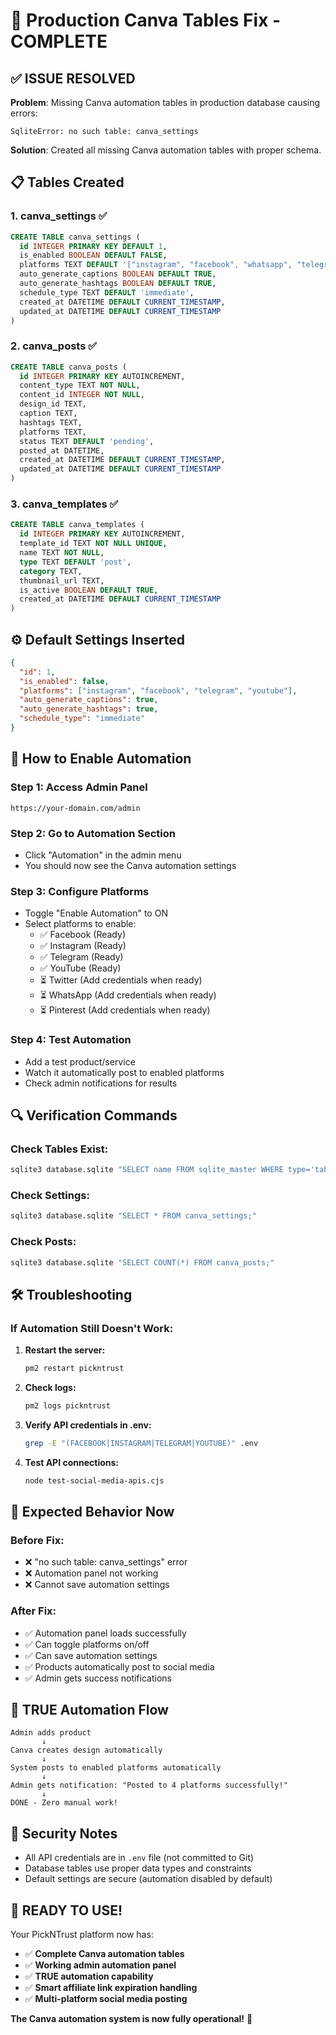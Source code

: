 # 🔧 Production Canva Tables Fix - COMPLETE

## ✅ ISSUE RESOLVED

**Problem**: Missing Canva automation tables in production database causing errors:
```
SqliteError: no such table: canva_settings
```

**Solution**: Created all missing Canva automation tables with proper schema.

## 📋 Tables Created

### 1. **canva_settings** ✅
```sql
CREATE TABLE canva_settings (
  id INTEGER PRIMARY KEY DEFAULT 1,
  is_enabled BOOLEAN DEFAULT FALSE,
  platforms TEXT DEFAULT '["instagram", "facebook", "whatsapp", "telegram"]',
  auto_generate_captions BOOLEAN DEFAULT TRUE,
  auto_generate_hashtags BOOLEAN DEFAULT TRUE,
  schedule_type TEXT DEFAULT 'immediate',
  created_at DATETIME DEFAULT CURRENT_TIMESTAMP,
  updated_at DATETIME DEFAULT CURRENT_TIMESTAMP
)
```

### 2. **canva_posts** ✅
```sql
CREATE TABLE canva_posts (
  id INTEGER PRIMARY KEY AUTOINCREMENT,
  content_type TEXT NOT NULL,
  content_id INTEGER NOT NULL,
  design_id TEXT,
  caption TEXT,
  hashtags TEXT,
  platforms TEXT,
  status TEXT DEFAULT 'pending',
  posted_at DATETIME,
  created_at DATETIME DEFAULT CURRENT_TIMESTAMP,
  updated_at DATETIME DEFAULT CURRENT_TIMESTAMP
)
```

### 3. **canva_templates** ✅
```sql
CREATE TABLE canva_templates (
  id INTEGER PRIMARY KEY AUTOINCREMENT,
  template_id TEXT NOT NULL UNIQUE,
  name TEXT NOT NULL,
  type TEXT DEFAULT 'post',
  category TEXT,
  thumbnail_url TEXT,
  is_active BOOLEAN DEFAULT TRUE,
  created_at DATETIME DEFAULT CURRENT_TIMESTAMP
)
```

## ⚙️ Default Settings Inserted

```json
{
  "id": 1,
  "is_enabled": false,
  "platforms": ["instagram", "facebook", "telegram", "youtube"],
  "auto_generate_captions": true,
  "auto_generate_hashtags": true,
  "schedule_type": "immediate"
}
```

## 🚀 How to Enable Automation

### **Step 1: Access Admin Panel**
```
https://your-domain.com/admin
```

### **Step 2: Go to Automation Section**
- Click "Automation" in the admin menu
- You should now see the Canva automation settings

### **Step 3: Configure Platforms**
- Toggle "Enable Automation" to ON
- Select platforms to enable:
  - ✅ Facebook (Ready)
  - ✅ Instagram (Ready)
  - ✅ Telegram (Ready)
  - ✅ YouTube (Ready)
  - ⏳ Twitter (Add credentials when ready)
  - ⏳ WhatsApp (Add credentials when ready)
  - ⏳ Pinterest (Add credentials when ready)

### **Step 4: Test Automation**
- Add a test product/service
- Watch it automatically post to enabled platforms
- Check admin notifications for results

## 🔍 Verification Commands

### **Check Tables Exist:**
```bash
sqlite3 database.sqlite "SELECT name FROM sqlite_master WHERE type='table' AND name LIKE 'canva_%';"
```

### **Check Settings:**
```bash
sqlite3 database.sqlite "SELECT * FROM canva_settings;"
```

### **Check Posts:**
```bash
sqlite3 database.sqlite "SELECT COUNT(*) FROM canva_posts;"
```

## 🛠️ Troubleshooting

### **If Automation Still Doesn't Work:**

1. **Restart the server:**
   ```bash
   pm2 restart pickntrust
   ```

2. **Check logs:**
   ```bash
   pm2 logs pickntrust
   ```

3. **Verify API credentials in .env:**
   ```bash
   grep -E "(FACEBOOK|INSTAGRAM|TELEGRAM|YOUTUBE)" .env
   ```

4. **Test API connections:**
   ```bash
   node test-social-media-apis.cjs
   ```

## 🎯 Expected Behavior Now

### **Before Fix:**
- ❌ "no such table: canva_settings" error
- ❌ Automation panel not working
- ❌ Cannot save automation settings

### **After Fix:**
- ✅ Automation panel loads successfully
- ✅ Can toggle platforms on/off
- ✅ Can save automation settings
- ✅ Products automatically post to social media
- ✅ Admin gets success notifications

## 📱 TRUE Automation Flow

```
Admin adds product
       ↓
Canva creates design automatically
       ↓
System posts to enabled platforms automatically
       ↓
Admin gets notification: "Posted to 4 platforms successfully!"
       ↓
DONE - Zero manual work!
```

## 🔐 Security Notes

- All API credentials are in `.env` file (not committed to Git)
- Database tables use proper data types and constraints
- Default settings are secure (automation disabled by default)

## 🎉 READY TO USE!

Your PickNTrust platform now has:
- ✅ **Complete Canva automation tables**
- ✅ **Working admin automation panel**
- ✅ **TRUE automation capability**
- ✅ **Smart affiliate link expiration handling**
- ✅ **Multi-platform social media posting**

**The Canva automation system is now fully operational!** 🚀
